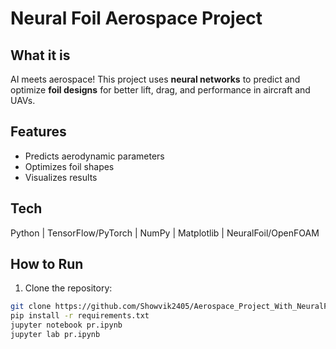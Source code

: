 # Neural Foil Aerospace Project 

## What it is
AI meets aerospace! This project uses **neural networks** to predict and optimize **foil designs** for better lift, drag, and performance in aircraft and UAVs.

## Features
- Predicts aerodynamic parameters  
- Optimizes foil shapes  
- Visualizes results  

## Tech
Python | TensorFlow/PyTorch | NumPy | Matplotlib | NeuralFoil/OpenFOAM  

## How to Run
1. Clone the repository:  
```bash
git clone https://github.com/Showvik2405/Aerospace_Project_With_NeuralFoi
pip install -r requirements.txt
jupyter notebook pr.ipynb
jupyter lab pr.ipynb

